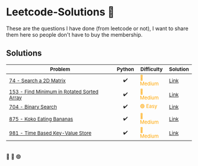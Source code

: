 # Leetcode-Solutions  🚀
These are the questions I have done (from leetcode or not), I want to share them here so people don't have to buy the membership.

## Solutions


<sub>Problem</sub> | <sub>Python</sub> | <sub>Difficulty</sub> | <sub>Solution<sub>
---- | ---- | ---- | ----
<sub>[74 - Search a 2D Matrix](https://leetcode.com/problems/search-a-2d-matrix//)</sub> | <sub><div align='center'>✔️</div></sub> | <sub style="color: orange">&#x1F538; Medium</sub> | <sub>[Link](https://github.com/yluo3421/Leetcode-Solutions/blob/main/Python/74-Search-A-2D-Matrix.py/)</sub>
<sub>[153 - Find Minimum in Rotated Sorted Array](https://leetcode.com/problems/find-minimum-in-rotated-sorted-array/)</sub> | <sub><div align='center'>✔️</div></sub> | <sub style="color: orange">&#x1F538; Medium</sub> | <sub>[Link](https://github.com/yluo3421/Leetcode-Solutions/blob/main/Python/153-Find-Minimum-In-Rotated-Sorted-Array.py/)</sub>
<sub>[704 - Binary Search](https://leetcode.com/problems/binary-search//)</sub> | <sub><div align='center'>✔️</div></sub> | <sub style="color: orange">&#128994; Easy</sub> | <sub>[Link](https://github.com/yluo3421/Leetcode-Solutions/blob/main/Python/704-Binary-Search.py/)</sub>
<sub>[875 - Koko Eating Bananas](https://leetcode.com/problems/koko-eating-bananas/)</sub> | <sub><div align='center'>✔️</div></sub> | <sub style="color: orange">&#x1F538; Medium</sub> | <sub>[Link](https://github.com/yluo3421/Leetcode-Solutions/blob/main/Python/875-Koko-Eating-Bananas.py/)</sub>
<sub>[981 - Time Based Key-Value Store](https://leetcode.com/problems/time-based-key-value-store/)</sub> | <sub><div align='center'>✔️</div></sub> | <sub style="color: orange">&#x1F538; Medium</sub> | <sub>[Link](https://github.com/yluo3421/Leetcode-Solutions/blob/main/Python/981-Time-Based-Key-Value-Stroe.py/)</sub>


<br/>
&#x1F538;
&#x1F534;
&#128994;
